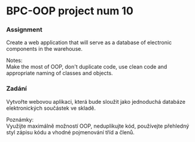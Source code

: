 # BPC-OOP project num 10

### Assignment 

   Create a web application that will serve as a database of electronic components in the warehouse.

   Notes:  
    Make the most of OOP, don't duplicate code, use clean code and appropriate naming of classes and objects.

### Zadání

   Vytvořte webovou aplikaci, která bude sloužit jako jednoduchá databáze elektronických součástek ve skladě.

   Poznámky:  
   Využijte maximálně možností OOP, neduplikujte kód, používejte přehledný styl zápisu kódu a vhodné pojmenování tříd a členů. 
